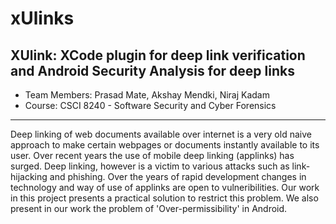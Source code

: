 # xUlinks
XUlink: XCode plugin for deep link verification and Android Security Analysis for deep links
----------------------------------------------------------------------
- Team Members: Prasad Mate, Akshay Mendki, Niraj Kadam
- Course: CSCI 8240 - Software Security and Cyber Forensics

----------------------------------------------------------------------

Deep linking of web documents available over internet is a very old naive approach to make certain webpages or documents instantly available to its user. Over recent years the use of mobile deep linking (applinks) has surged. Deep linking, however is a victim to various attacks such as link-hijacking and phishing. Over the years of rapid development changes in technology and way of use of applinks are open to vulneribilities. Our work in this project presents a practical solution to restrict this problem. We also present in our work the problem of 'Over-permissibility' in Android.




